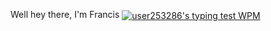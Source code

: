 Well hey there, I'm Francis
<a href="http://keyhero.com/profile/user253286/?ba" title="user253286's typing test profile"><img src="https://www.keyhero.com/static//badges/1292/typing-test-387773.png" alt="user253286's typing test WPM" style="vertical-align:middle"></a>
